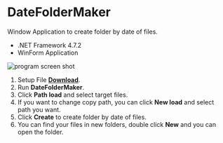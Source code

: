 # DateFolderMaker
Window Application to create folder by date of files.
- .NET Framework 4.7.2
- WinForm Application

![program screen shot](https://user-images.githubusercontent.com/39644202/163679078-2af88e5c-e587-4ee9-acd2-d66261c54daf.png)

1. Setup File **[Download](https://github.com/sudongcu/DateFolderMaker/releases/download/v1.0.11/DateFolderMakerSetup.msi)**.
2. Run **DateFolderMaker**.
3. Click **Path load** and select target files.
4. If you want to change copy path, you can click **New load** and select path you want.
5. Click **Create** to create folder by date of files.
6. You can find your files in new folders, double click **New** and you can open the folder.
